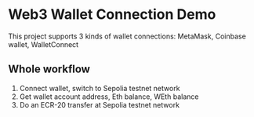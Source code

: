 # Web3 Wallet Connection Demo

This project supports 3 kinds of wallet connections: MetaMask, Coinbase wallet, WalletConnect

## Whole workflow

1. Connect wallet, switch to Sepolia testnet network
2. Get wallet account address, Eth balance, WEth balance
3. Do an ECR-20 transfer at Sepolia testnet network
